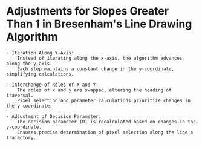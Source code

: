 # Adjustments for Slopes Greater Than 1 in Bresenham's Line Drawing Algorithm

    - Iteration Along Y-Axis:
        Instead of iterating along the x-axis, the algorithm advances along the y-axis.
        Each step maintains a constant change in the y-coordinate, simplifying calculations.

    - Interchange of Roles of X and Y:
        The roles of x and y are swapped, altering the heading of traversal.
        Pixel selection and parameter calculations prioritize changes in the y-coordinate.

    - Adjustment of Decision Parameter:
        The decision parameter (D) is recalculated based on changes in the y-coordinate.
        Ensures precise determination of pixel selection along the line's trajectory.
